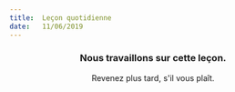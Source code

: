 ```yaml
---
title:  Leçon quotidienne
date:   11/06/2019
---
```


### <center>Nous travaillons sur cette leçon.</center>
<center>Revenez plus tard, s'il vous plaît.</center>
